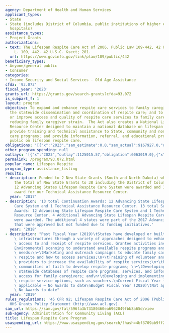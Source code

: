 ```yaml
---
agency: Department of Health and Human Services
applicant_types:
- State
- State (includes District of Columbia, public institutions of higher education and
  hospitals)
assistance_types:
- Project Grants
authorizations:
- text: The Lifespan Respite Care Act of 2006, Public Law 109-442, 42 U.S.C 201. Pub.
    L. 109, 442. 42 U.S.C. &sect; 201.
  url: https://www.govinfo.gov/link/plaw/109/public/442
beneficiary_types:
- Anyone/general public
- Consumer
categories:
- Income Security and Social Services - Old Age Assistance
cfda: '93.072'
fiscal_year: '2023'
grants_url: https://grants.gov/search-grants?cfda=93.072
is_subpart_f: 1
layout: program
objective: To expand and enhance respite care services to family caregivers; improve
  the statewide dissemination and coordination of respite care; and to provide, supplement,
  or improve access and quality of respite care services to family caregivers, thereby
  reducing family caregiver strain.  The Act also creates a National Lifespan Respite
  Resource Center designed to maintain a national database on lifespan respite care;
  provide training and technical assistance to State, community and nonprofit respite
  care programs; and provide information, referral, and educational programs to the
  public on lifespan respite care.
obligations: '[{"x":"2023","sam_estimate":0.0,"sam_actual":9167927.0,"usa_spending_actual":9168378.46},{"x":"2024","sam_estimate":0.0,"sam_actual":0.0,"usa_spending_actual":9309601.94},{"x":"2025","sam_estimate":0.0,"sam_actual":0.0,"usa_spending_actual":0.0}]'
other_program_spending: null
outlays: '[{"x":"2023","outlay":1125015.57,"obligation":6063019.0},{"x":"2024","outlay":0.0,"obligation":1250000.0},{"x":"2025","outlay":0.0,"obligation":0.0}]'
permalink: /program/93.072.html
popular_name: Lifespan Respite
program_type: assistance_listing
results:
- description: Funded to 2 New State Grants (South and North Dakota) which brings
    the total of New State Grants to 38 including the District of Columbia. Additional
    12 Advancing States Lifespan Respite Care System were awarded and 1 Continuation
    award for our Technical Assistance Resource Center.
  year: '2017'
- description: '13 total Continuation Awards: 12 Advancing State Lifespan Respite
    Care System and 1 Technical Assistance Resource Center. 13 total Supplemental
    Awards: 12 Advancing State Lifespan Respite Care System and 1 Technical Assistance
    Resource Center. 4 Additional Advancing State Lifespan Respite Care System grants
    were awarded. The additional 4 states were part of the 2017 Advancing States FOA
    that were approved but not funded due to funding initiatives.'
  year: '2018'
- description: "Past Fiscal Year (2019)\tStates have developed or built upon respite\
    \ infrastructures through a variety of approaches designed to enhance or improve\
    \ access to and receipt of respite services. Grantee activities include:\n•\t\
    Environmental scanning to understand available respite programs and family caregiver\
    \ needs;\n•\tMarketing and outreach campaigns to educate family caregivers about\
    \ respite and how to access services;\n•\tTraining of volunteer and paid respite\
    \ providers to increase the availability of respite services;\n•\tPartnering with\
    \ communities of faith to develop respite programs; \n•\tDeveloping or enhancing\
    \ statewide databases of respite care programs, services, and information to improve\
    \ access for family caregivers; and\n•\tDeveloping and implementing person-centered\
    \ respite service options, such as vouchers.\nCurrent Fiscal Year (2020)\tNot\
    \ applicable – No Awards to date\nBudget Fiscal Year (2020)\tNot applicable –\
    \ No Awards to date"
  year: '2019'
rules_regulations: '45 CFR 92; Lifespan Respite Care Act of 2006 (Public Law 109-442);
  HHS Grants Policy Statement (http://www.acl.gov).  '
sam_url: https://sam.gov/fal/596fa3b73180460ea6962049fbb8a65d/view
sub-agency: Administration for Community Living (ACL)
title: Lifespan Respite Care Program
usaspending_url: https://www.usaspending.gov/search/?hash=4bf3709ab9ff20a86456a13f6127e0fd
---
```

